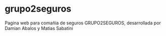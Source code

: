 # grupo2seguros

Pagina web para comañia de seguros GRUPO2SEGUROS, desarrollada por Damian Abalos y Matias Sabatini
